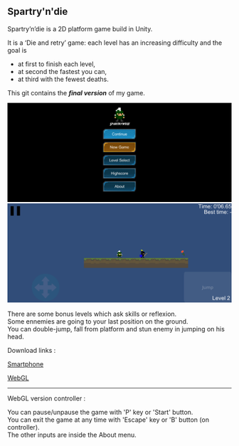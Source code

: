 ## Spartry'n'die ##

Spartry’n’die is a 2D platform game build in Unity.

It is a ‘Die and retry’ game: each level has an increasing difficulty and the goal is  
- at first to finish each level,
- at second the fastest you can,
- at third with the fewest deaths.

This git contains the ***final version*** of my game.

![screenshot0](screenshot0.png)
![screenshot1](screenshot1.png)

There are some bonus levels which ask skills or reflexion.  
Some ennemies are going to your last position on the ground.    
You can double-jump, fall from platform and stun enemy in jumping on his head.

Download links :

[Smartphone](https://github.com/nicolasventer/Spartry-n-die/raw/master/Spartry'n'die.apk)

[WebGL](https://github.com/nicolasventer/Spartry-n-die/raw/master/Spartry'n'dieWebGL.zip)

---

WebGL version controller :

You can pause/unpause the game with 'P' key or 'Start' button.  
You can exit the game at any time with 'Escape' key or 'B' button (on controller).  
The other inputs are inside the About menu.
